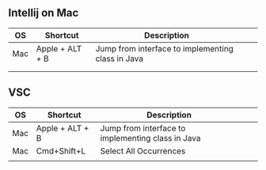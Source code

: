  ## **Intellij on Mac**
|OS|Shortcut|Description|   |   |
|---|---|---|---|---|
|Mac|Apple + ALT + B|  Jump from interface to implementing class in Java |   |   |
|   |   |   |   |   |
|   |   |   |   |   |


 ## **VSC**
|OS|Shortcut|Description|   |   |
|---|---|---|---|---|
|Mac|Apple + ALT + B|  Jump from interface to implementing class in Java |   |   |
| Mac  | Cmd+Shift+L  | Select All Occurrences  |   |   |
|   |   |   |   |   |





